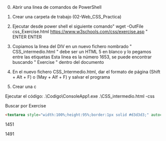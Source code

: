0) Abrir una linea de comandos de PowerShell

1) Crear una carpeta de trabajo (02-Web_CSS_Practica)

2) Ejecutar desde power shell el siguiente comando" wget -OutFile css_Exercise.html https://www.w3schools.com/css/exercise.asp " ENTER ENTER

3) Copiamos la linea del DIV en un nuevo fichero nombrado " CSS_intermedio.html " debe ser un HTML 5 en blanco y lo pegamos entre las etiquetas <body></body> Esta linea es la número 1653, se puede encontrar buscando " Exercise " dentro del documento

4) En el nuevo fichero CSS_Intermedio.html, dar el formato de página (Shift + Alt + F) o (May + Alf + F) y salvar el programa

5) Crear una c

Ejecutar el código: .\Codigo\ConsoleApp1.exe .\CSS_intermedio.html -css 



Buscar por Exercise

```html
<textarea style="width:100%;height:95%;border:1px solid #d3d3d3;" autocomplete="off"
```

1451

1491


